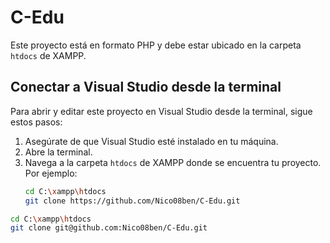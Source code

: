 # C-Edu

Este proyecto está en formato PHP y debe estar ubicado en la carpeta `htdocs` de XAMPP.

## Conectar a Visual Studio desde la terminal

Para abrir y editar este proyecto en Visual Studio desde la terminal, sigue estos pasos:

1. Asegúrate de que Visual Studio esté instalado en tu máquina.
2. Abre la terminal.
3. Navega a la carpeta `htdocs` de XAMPP donde se encuentra tu proyecto. Por ejemplo:
   ```sh
   cd C:\xampp\htdocs
   git clone https://github.com/Nico08ben/C-Edu.git

```sh
cd C:\xampp\htdocs
git clone git@github.com:Nico08ben/C-Edu.git



